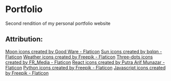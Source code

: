 # Portfolio
Second rendition of my personal portfolio website

## Attribution:

 <a href="https://www.flaticon.com/free-icons/moon" title="moon icons">Moon icons created by Good Ware - Flaticon</a>
 <a href="https://www.flaticon.com/free-icons/sun" title="sun icons">Sun icons created by bqlqn - Flaticon</a>
 <a href="https://www.flaticon.com/free-icons/weather" title="weather icons">Weather icons created by Freepik - Flaticon</a>
 <a href="https://www.flaticon.com/free-icons/three-dots" title="three-dots icons">Three-dots icons created by FR_Media - Flaticon</a>
 <a href="https://www.flaticon.com/free-icons/react" title="react icons">React icons created by Putra Arif Munazar - Flaticon</a>
 <a href="https://www.flaticon.com/free-icons/python" title="python icons">Python icons created by Freepik - Flaticon</a>
 <a href="https://www.flaticon.com/free-icons/javascript" title="javascript icons">Javascript icons created by Freepik - Flaticon</a>